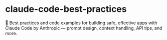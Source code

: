 # claude-code-best-practices
🧠 Best practices and code examples for building safe, effective apps with Claude Code by Anthropic — prompt design, context handling, API tips, and more.
